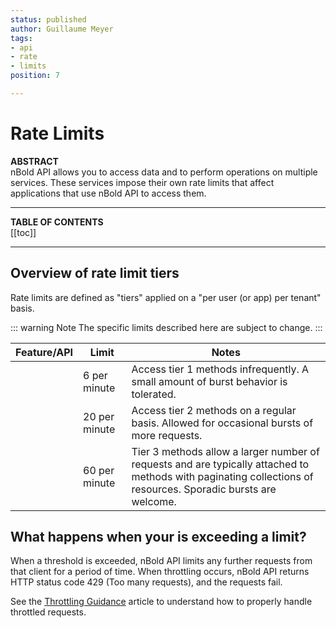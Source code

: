 ```yaml
---
status: published
author: Guillaume Meyer
tags:
- api
- rate
- limits
position: 7

---
```

# Rate Limits

**ABSTRACT**  
nBold API allows you to access data and to perform operations on multiple services. These services impose their own rate limits that affect applications that use nBold API to access them.

---

**TABLE OF CONTENTS**  
[[toc]]

---

## Overview of rate limit tiers
Rate limits are defined as "tiers" applied on a "per user (or app) per tenant" basis.

::: warning Note
The specific limits described here are subject to change.
:::

| Feature/API | Limit | Notes |
|-------------|-------|-------|
| <Badge text="Tier 1" type="error" vertical="middle"/> | 6 per minute | Access tier 1 methods infrequently. A small amount of burst behavior is tolerated. |
| <Badge text="Tier 2" type="warning" vertical="middle"/> | 20 per minute | Access tier 2 methods on a regular basis. Allowed for occasional bursts of more requests. |
| <Badge text="Tier 3" type="tip" vertical="middle"/> | 60 per minute | Tier 3 methods allow a larger number of requests and are typically attached to methods with paginating collections of resources. Sporadic bursts are welcome. |

## What happens when your is exceeding a limit?

When a threshold is exceeded, nBold API limits any further requests from that client for a period of time. When throttling occurs, nBold API returns HTTP status code 429 (Too many requests), and the requests fail.

See the [Throttling Guidance](/api/throttling.md) article to understand how to properly handle throttled requests.

